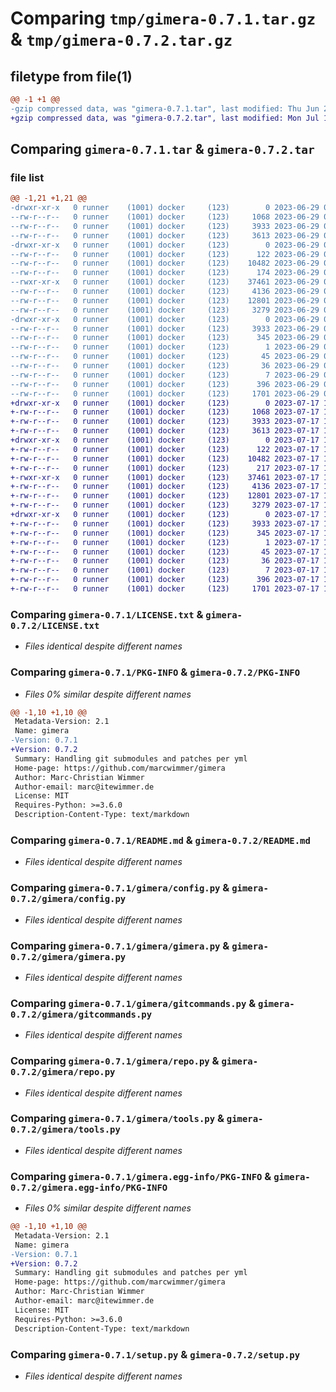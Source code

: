 # Comparing `tmp/gimera-0.7.1.tar.gz` & `tmp/gimera-0.7.2.tar.gz`

## filetype from file(1)

```diff
@@ -1 +1 @@
-gzip compressed data, was "gimera-0.7.1.tar", last modified: Thu Jun 29 06:21:41 2023, max compression
+gzip compressed data, was "gimera-0.7.2.tar", last modified: Mon Jul 17 10:17:10 2023, max compression
```

## Comparing `gimera-0.7.1.tar` & `gimera-0.7.2.tar`

### file list

```diff
@@ -1,21 +1,21 @@
-drwxr-xr-x   0 runner    (1001) docker     (123)        0 2023-06-29 06:21:41.512135 gimera-0.7.1/
--rw-r--r--   0 runner    (1001) docker     (123)     1068 2023-06-29 06:20:56.000000 gimera-0.7.1/LICENSE.txt
--rw-r--r--   0 runner    (1001) docker     (123)     3933 2023-06-29 06:21:41.512135 gimera-0.7.1/PKG-INFO
--rw-r--r--   0 runner    (1001) docker     (123)     3613 2023-06-29 06:20:56.000000 gimera-0.7.1/README.md
-drwxr-xr-x   0 runner    (1001) docker     (123)        0 2023-06-29 06:21:41.512135 gimera-0.7.1/gimera/
--rw-r--r--   0 runner    (1001) docker     (123)      122 2023-06-29 06:20:56.000000 gimera-0.7.1/gimera/__init__.py
--rw-r--r--   0 runner    (1001) docker     (123)    10482 2023-06-29 06:20:56.000000 gimera-0.7.1/gimera/config.py
--rw-r--r--   0 runner    (1001) docker     (123)      174 2023-06-29 06:20:56.000000 gimera-0.7.1/gimera/consts.py
--rwxr-xr-x   0 runner    (1001) docker     (123)    37461 2023-06-29 06:20:56.000000 gimera-0.7.1/gimera/gimera.py
--rw-r--r--   0 runner    (1001) docker     (123)     4136 2023-06-29 06:20:56.000000 gimera-0.7.1/gimera/gitcommands.py
--rw-r--r--   0 runner    (1001) docker     (123)    12801 2023-06-29 06:20:56.000000 gimera-0.7.1/gimera/repo.py
--rw-r--r--   0 runner    (1001) docker     (123)     3279 2023-06-29 06:20:56.000000 gimera-0.7.1/gimera/tools.py
-drwxr-xr-x   0 runner    (1001) docker     (123)        0 2023-06-29 06:21:41.512135 gimera-0.7.1/gimera.egg-info/
--rw-r--r--   0 runner    (1001) docker     (123)     3933 2023-06-29 06:21:41.000000 gimera-0.7.1/gimera.egg-info/PKG-INFO
--rw-r--r--   0 runner    (1001) docker     (123)      345 2023-06-29 06:21:41.000000 gimera-0.7.1/gimera.egg-info/SOURCES.txt
--rw-r--r--   0 runner    (1001) docker     (123)        1 2023-06-29 06:21:41.000000 gimera-0.7.1/gimera.egg-info/dependency_links.txt
--rw-r--r--   0 runner    (1001) docker     (123)       45 2023-06-29 06:21:41.000000 gimera-0.7.1/gimera.egg-info/entry_points.txt
--rw-r--r--   0 runner    (1001) docker     (123)       36 2023-06-29 06:21:41.000000 gimera-0.7.1/gimera.egg-info/requires.txt
--rw-r--r--   0 runner    (1001) docker     (123)        7 2023-06-29 06:21:41.000000 gimera-0.7.1/gimera.egg-info/top_level.txt
--rw-r--r--   0 runner    (1001) docker     (123)      396 2023-06-29 06:21:41.512135 gimera-0.7.1/setup.cfg
--rw-r--r--   0 runner    (1001) docker     (123)     1701 2023-06-29 06:20:56.000000 gimera-0.7.1/setup.py
+drwxr-xr-x   0 runner    (1001) docker     (123)        0 2023-07-17 10:17:10.113565 gimera-0.7.2/
+-rw-r--r--   0 runner    (1001) docker     (123)     1068 2023-07-17 10:16:19.000000 gimera-0.7.2/LICENSE.txt
+-rw-r--r--   0 runner    (1001) docker     (123)     3933 2023-07-17 10:17:10.113565 gimera-0.7.2/PKG-INFO
+-rw-r--r--   0 runner    (1001) docker     (123)     3613 2023-07-17 10:16:19.000000 gimera-0.7.2/README.md
+drwxr-xr-x   0 runner    (1001) docker     (123)        0 2023-07-17 10:17:10.113565 gimera-0.7.2/gimera/
+-rw-r--r--   0 runner    (1001) docker     (123)      122 2023-07-17 10:16:19.000000 gimera-0.7.2/gimera/__init__.py
+-rw-r--r--   0 runner    (1001) docker     (123)    10482 2023-07-17 10:16:19.000000 gimera-0.7.2/gimera/config.py
+-rw-r--r--   0 runner    (1001) docker     (123)      217 2023-07-17 10:16:19.000000 gimera-0.7.2/gimera/consts.py
+-rwxr-xr-x   0 runner    (1001) docker     (123)    37461 2023-07-17 10:16:19.000000 gimera-0.7.2/gimera/gimera.py
+-rw-r--r--   0 runner    (1001) docker     (123)     4136 2023-07-17 10:16:19.000000 gimera-0.7.2/gimera/gitcommands.py
+-rw-r--r--   0 runner    (1001) docker     (123)    12801 2023-07-17 10:16:19.000000 gimera-0.7.2/gimera/repo.py
+-rw-r--r--   0 runner    (1001) docker     (123)     3279 2023-07-17 10:16:19.000000 gimera-0.7.2/gimera/tools.py
+drwxr-xr-x   0 runner    (1001) docker     (123)        0 2023-07-17 10:17:10.113565 gimera-0.7.2/gimera.egg-info/
+-rw-r--r--   0 runner    (1001) docker     (123)     3933 2023-07-17 10:17:10.000000 gimera-0.7.2/gimera.egg-info/PKG-INFO
+-rw-r--r--   0 runner    (1001) docker     (123)      345 2023-07-17 10:17:10.000000 gimera-0.7.2/gimera.egg-info/SOURCES.txt
+-rw-r--r--   0 runner    (1001) docker     (123)        1 2023-07-17 10:17:10.000000 gimera-0.7.2/gimera.egg-info/dependency_links.txt
+-rw-r--r--   0 runner    (1001) docker     (123)       45 2023-07-17 10:17:10.000000 gimera-0.7.2/gimera.egg-info/entry_points.txt
+-rw-r--r--   0 runner    (1001) docker     (123)       36 2023-07-17 10:17:10.000000 gimera-0.7.2/gimera.egg-info/requires.txt
+-rw-r--r--   0 runner    (1001) docker     (123)        7 2023-07-17 10:17:10.000000 gimera-0.7.2/gimera.egg-info/top_level.txt
+-rw-r--r--   0 runner    (1001) docker     (123)      396 2023-07-17 10:17:10.113565 gimera-0.7.2/setup.cfg
+-rw-r--r--   0 runner    (1001) docker     (123)     1701 2023-07-17 10:16:19.000000 gimera-0.7.2/setup.py
```

### Comparing `gimera-0.7.1/LICENSE.txt` & `gimera-0.7.2/LICENSE.txt`

 * *Files identical despite different names*

### Comparing `gimera-0.7.1/PKG-INFO` & `gimera-0.7.2/PKG-INFO`

 * *Files 0% similar despite different names*

```diff
@@ -1,10 +1,10 @@
 Metadata-Version: 2.1
 Name: gimera
-Version: 0.7.1
+Version: 0.7.2
 Summary: Handling git submodules and patches per yml
 Home-page: https://github.com/marcwimmer/gimera
 Author: Marc-Christian Wimmer
 Author-email: marc@itewimmer.de
 License: MIT
 Requires-Python: >=3.6.0
 Description-Content-Type: text/markdown
```

### Comparing `gimera-0.7.1/README.md` & `gimera-0.7.2/README.md`

 * *Files identical despite different names*

### Comparing `gimera-0.7.1/gimera/config.py` & `gimera-0.7.2/gimera/config.py`

 * *Files identical despite different names*

### Comparing `gimera-0.7.1/gimera/gimera.py` & `gimera-0.7.2/gimera/gimera.py`

 * *Files identical despite different names*

### Comparing `gimera-0.7.1/gimera/gitcommands.py` & `gimera-0.7.2/gimera/gitcommands.py`

 * *Files identical despite different names*

### Comparing `gimera-0.7.1/gimera/repo.py` & `gimera-0.7.2/gimera/repo.py`

 * *Files identical despite different names*

### Comparing `gimera-0.7.1/gimera/tools.py` & `gimera-0.7.2/gimera/tools.py`

 * *Files identical despite different names*

### Comparing `gimera-0.7.1/gimera.egg-info/PKG-INFO` & `gimera-0.7.2/gimera.egg-info/PKG-INFO`

 * *Files 0% similar despite different names*

```diff
@@ -1,10 +1,10 @@
 Metadata-Version: 2.1
 Name: gimera
-Version: 0.7.1
+Version: 0.7.2
 Summary: Handling git submodules and patches per yml
 Home-page: https://github.com/marcwimmer/gimera
 Author: Marc-Christian Wimmer
 Author-email: marc@itewimmer.de
 License: MIT
 Requires-Python: >=3.6.0
 Description-Content-Type: text/markdown
```

### Comparing `gimera-0.7.1/setup.py` & `gimera-0.7.2/setup.py`

 * *Files identical despite different names*

